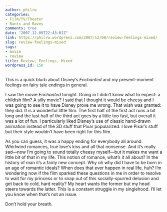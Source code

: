 ```yaml
---
author: philrw
categories:
- Film/TV/Theater
- Rants and Raves
comments: true
date: "2007-12-09T22:43:01Z"
link: https://philrw.wordpress.com/2007/12/09/review-feelings-mixed/
slug: review-feelings-mixed
tags:
- movie
- review
title: Review, Feelings, Mixed
wordpress_id: 150
---
```


This is a quick blurb about Disney’s _Enchanted_ and my present-moment feelings on fairy tale endings in general.

I saw the movie _Enchanted_ tonight. Going in I didn’t know what to expect: a childish film? A silly movie? I said that I thought it would be cheesy and I was going to see it to have Disney prove me wrong. That wish was granted: they did. It is a wonderful little film. The first half of the first act runs a bit long and the last half of the third act goes by a little too fast, but overall it was a lot of fun. I particularly liked Disney’s use of classic hand-drawn animation instead of the 3D stuff that Pixar popularized. I love Pixar’s stuff but their style wouldn’t have been right for this film.

As you can guess, it was a happy ending for everybody all around. Whirlwind romances, true love’s kiss and all that nonsense. And it’s really sad—now I’m going to sound totally cheesy myself—but it makes me want a little bit of that in my life. This notion of romance, what’s it all about? In the history of man it’s a fairly new concept. Why oh why did I have to be born in an age of romantic ideals? When does that ever happen in real life, huh? I’m wondering now if the film sparked these questions in me in order to resolve to wait for my princess or to snap out of this socially-spurred delusion and get back to cold, hard reality? My heart wants the former but my head steers towards the latter. This is a constant struggle in my singlehood. I’ll let you know when that’s not an issue.

Don’t hold your breath.
